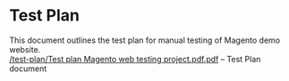 #  Test Plan

This document outlines the test plan for manual testing of Magento demo website.  
[/test-plan/Test plan Magento web testing project.pdf.pdf](./Test_plan_Magento_web_testing_project.pdf) – Test Plan document
